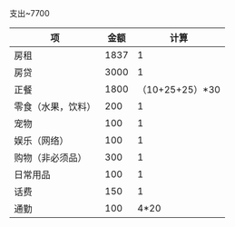 支出~7700

| 项                 | 金额 | 计算            |
| ------------------ | ---- | --------------- |
| 房租               | 1837 | 1               |
| 房贷               | 3000 | 1               |
| 正餐               | 1800 | （10+25+25）*30 |
| 零食（水果，饮料） | 200  | 1               |
| 宠物               | 100  | 1               |
| 娱乐（网络）       | 100  | 1               |
| 购物（非必须品）   | 300  | 1               |
| 日常用品           | 100  | 1               |
| 话费               | 150  | 1               |
| 通勤               | 100  | 4*20            |

